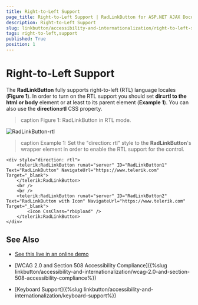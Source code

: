 ```yaml
---
title: Right-to-Left Support
page_title: Right-to-Left Support | RadLinkButton for ASP.NET AJAX Documentation
description: Right-to-Left Support
slug: linkbutton/accessibility-and-internationalization/right-to-left-support
tags: right-to-left,support
published: True
position: 1
---
```


# Right-to-Left Support

The **RadLinkButton** fully supports right-to-left (RTL) language locales (**Figure 1**). In order to turn on the RTL support you should set **dir=rtl to the html or body** element or at least to its parent element (**Example 1**). You can also use the **direction:rtl** CSS property.

>caption Figure 1: RadLinkButton in RTL mode.

![RadLinkButton-rtl](images/RadLinkButton-rtl.png)

>caption Example 1: Set the "direction: rtl" style to the **RadLinkButton**'s wrapper element in order to enable the RTL support for the control.

````ASP.NET
<div style="direction: rtl">
	<telerik:RadLinkButton runat="server" ID="RadLinkButton1" Text="RadLinkButton" NavigateUrl="https://www.telerik.com" Target="_blank">
	</telerik:RadLinkButton>
	<br />
	<br />
	<telerik:RadLinkButton runat="server" ID="RadLinkButton2" Text="RadLinkButton with Icon" NavigateUrl="https://www.telerik.com" Target="_blank">
		<Icon CssClass="rbUpload" />
	</telerik:RadLinkButton>
</div>
````

## See Also

 * [See this live in an online demo](https://demos.telerik.com/aspnet-ajax/linkbutton/examples/righttoleft/defaultcs.aspx)

 * [WCAG 2.0 and Section 508 Accessibility Compliance]({%slug linkbutton/accessibility-and-internationalization/wcag-2.0-and-section-508-accessibility-compliance%})

 * [Keyboard Support]({%slug linkbutton/accessibility-and-internationalization/keyboard-support%})
